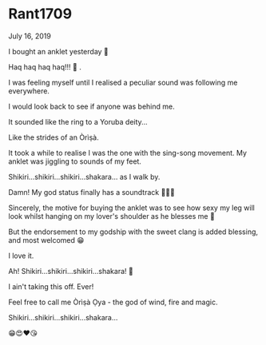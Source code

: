 # Rant1709



July 16, 2019

I bought an anklet yesterday 💃

Haq haq haq haq!!! 🤣
.

I was feeling myself until I realised a peculiar sound was following me everywhere.

I would look back to see if anyone was behind me.

It sounded like the ring to a Yoruba deity...

Like the strides of an Òrìṣà.

It took a while to realise I was the one with the sing-song movement. My anklet was jiggling to sounds of my feet.

Shikiri...shikiri...shikiri...shakara... as I walk by.

Damn! My god status finally has a soundtrack 💃💃💃

Sincerely, the motive for buying the anklet was to see how sexy my leg will look whilst hanging on my lover's shoulder as he blesses me 🙈

But the endorsement to my godship with the sweet clang is added blessing, and most welcomed 😁

I love it.

Ah! Shikiri...shikiri...shikiri...shakara! 🤩

I ain't taking this off. Ever!

Feel free to call me Òrìṣà Ọya - the god of wind, fire and magic.

Shikiri...shikiri...shikiri...shakara...

😁😍❤😘